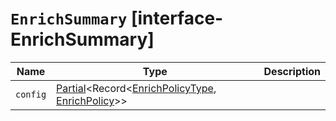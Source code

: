# `EnrichSummary` [interface-EnrichSummary]

| Name | Type | Description |
| - | - | - |
| `config` | [Partial](./Partial.md)<Record<[EnrichPolicyType](./EnrichPolicyType.md), [EnrichPolicy](./EnrichPolicy.md)>> | &nbsp; |
